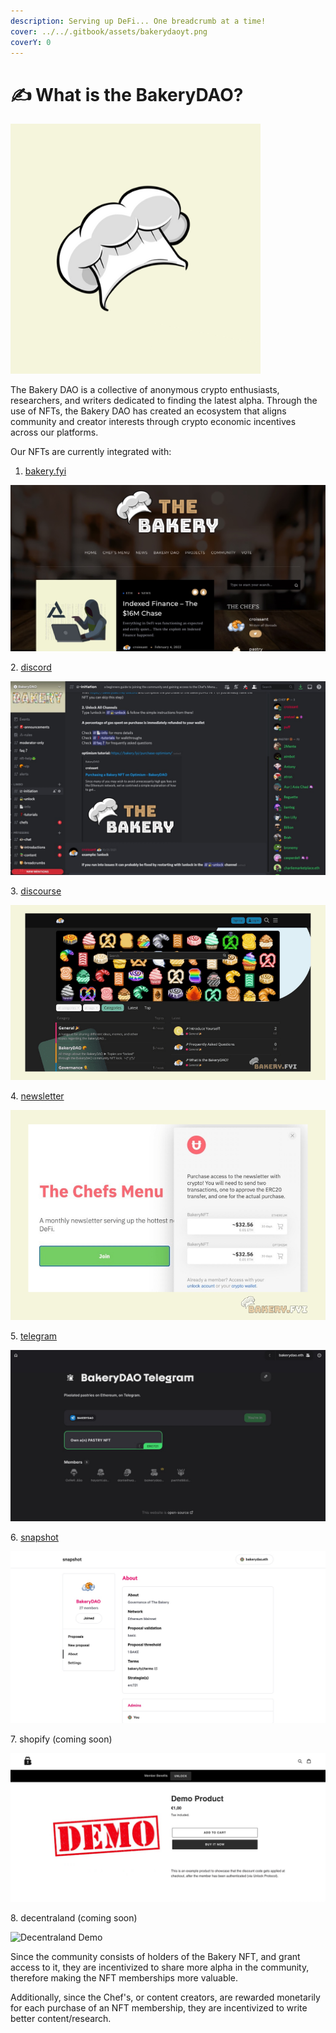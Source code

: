 ```yaml
---
description: Serving up DeFi... One breadcrumb at a time!
cover: ../../.gitbook/assets/bakerydaoyt.png
coverY: 0
---
```


# ✍ What is the BakeryDAO?

![The Bakery](<../../.gitbook/assets/hat (1).png>)

The Bakery DAO is a collective of anonymous crypto enthusiasts, researchers, and writers dedicated to finding the latest alpha. Through the use of NFTs, the Bakery DAO has created an ecosystem that aligns community and creator interests through crypto economic incentives across our platforms.

Our NFTs are currently integrated with:

1. [bakery.fyi](https://bakery.fyi)&#x20;

![BakeryDAO Website](<../../.gitbook/assets/sitee (1).jpg>)

2\. [discord](https://discord.gg/bakerydao)

![BakeryDAO Discord](<../../.gitbook/assets/disc (1).jpg>)

3\. [discourse](https://bake.community)

![BakeryDAO Discourse](../../.gitbook/assets/discoursee.png)

4\. [newsletter](https://bakerydao.me/newsletter)

![BakeryDAO Newsletter](../../.gitbook/assets/newsl.png)

5\. [telegram](https://alpha.guild.xyz/bakerydao-telegram)

![BakeryDAO Telegram](../../.gitbook/assets/tgg.jpg)

6\. [snapshot](https://vote.bakery.fyi/#/)

![BakeryDAO Governance](../../.gitbook/assets/votee.jpg)

7\. shopify (coming soon)

![Demo Shopify](../../.gitbook/assets/demoo.jpg)

8\. decentraland (coming soon)

![Decentraland Demo](../../.gitbook/assets/demooo.gif)

Since the community consists of holders of the Bakery NFT, and grant access to it, they are incentivized to share more alpha in the community, therefore making the NFT memberships more valuable.&#x20;

Additionally, since the Chef's, or content creators, are rewarded monetarily for each purchase of an NFT membership, they are incentivized to write better content/research.&#x20;
